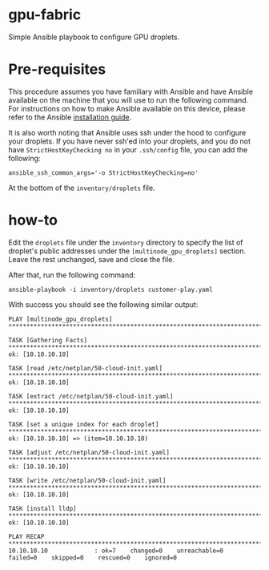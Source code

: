 # gpu-fabric
Simple Ansible playbook to configure GPU droplets.

# Pre-requisites

This procedure assumes you have familiary with Ansible and have Ansible available on the machine that you
will use to run the following command. For instructions on how to make Ansible available on this device,
please refer to the Ansible [installation guide](https://docs.ansible.com/ansible/latest/installation_guide/index.html).

It is also worth noting that Ansible uses ssh under the hood to configure your droplets. If you have never
ssh'ed into your droplets, and you do not have `StrictHostKeyChecking no` in your `.ssh/config` file, you can
add the following:

```
ansible_ssh_common_args='-o StrictHostKeyChecking=no'
```

At the bottom of the `inventory/droplets` file.

# how-to

Edit the `droplets` file under the `inventory` directory to specify the list of droplet's public addresses
under the `[multinode_gpu_droplets]` section. Leave the rest unchanged, save and close the file.

After that, run the following command:

```
ansible-playbook -i inventory/droplets customer-play.yaml
```

With success you should see the following similar output:

```
PLAY [multinode_gpu_droplets] *************************************************************************************************************************************************************************************************************************

TASK [Gathering Facts] ********************************************************************************************************************************************************************************************************************************
ok: [10.10.10.10]

TASK [read /etc/netplan/50-cloud-init.yaml] ***********************************************************************************************************************************************************************************************************
ok: [10.10.10.10]

TASK [extract /etc/netplan/50-cloud-init.yaml] ********************************************************************************************************************************************************************************************************
ok: [10.10.10.10]

TASK [set a unique index for each droplet] ************************************************************************************************************************************************************************************************************
ok: [10.10.10.10] => (item=10.10.10.10)

TASK [adjust /etc/netplan/50-cloud-init.yaml] *********************************************************************************************************************************************************************************************************
ok: [10.10.10.10]

TASK [write /etc/netplan/50-cloud-init.yaml] **********************************************************************************************************************************************************************************************************
ok: [10.10.10.10]

TASK [install lldp] ***********************************************************************************************************************************************************************************************************************************
ok: [10.10.10.10]

PLAY RECAP ********************************************************************************************************************************************************************************************************************************************
10.10.10.10             : ok=7    changed=0    unreachable=0    failed=0    skipped=0    rescued=0    ignored=0
```
